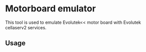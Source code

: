 # Motorboard emulator
This tool is used to emulate Evolutek<< motor board with Evolutek cellaserv2 services. 

## Usage

